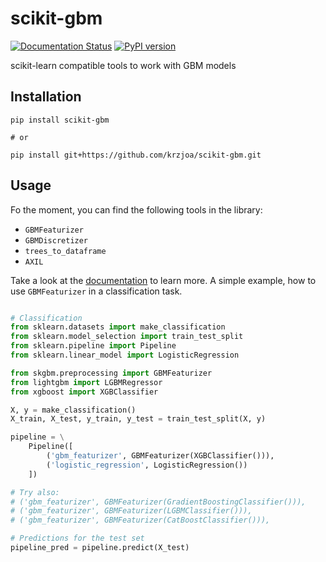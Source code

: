 # scikit-gbm

[![Documentation Status](https://readthedocs.org/projects/scikit-gbm/badge/?version=latest)](https://scikit-gbm.readthedocs.io/en/latest/?badge=latest)
[![PyPI version](https://badge.fury.io/py/scikit-gbm.svg)](https://badge.fury.io/py/scikit-gbm)

scikit-learn compatible tools to work with GBM models

## Installation

```
pip install scikit-gbm

# or 

pip install git+https://github.com/krzjoa/scikit-gbm.git
```

## Usage

Fo the moment, you can find the following tools in the library:

* `GBMFeaturizer`
* `GBMDiscretizer`
* `trees_to_dataframe`
* `AXIL`

Take a look at the [documentation](https://scikit-gbm.readthedocs.io/en/latest/?badge=latest) to learn more.
A simple example, how to use `GBMFeaturizer` in a classification task.

```python

# Classification
from sklearn.datasets import make_classification
from sklearn.model_selection import train_test_split
from sklearn.pipeline import Pipeline
from sklearn.linear_model import LogisticRegression

from skgbm.preprocessing import GBMFeaturizer
from lightgbm import LGBMRegressor
from xgboost import XGBClassifier

X, y = make_classification()
X_train, X_test, y_train, y_test = train_test_split(X, y)

pipeline = \
    Pipeline([
        ('gbm_featurizer', GBMFeaturizer(XGBClassifier())),
        ('logistic_regression', LogisticRegression())
    ])

# Try also:
# ('gbm_featurizer', GBMFeaturizer(GradientBoostingClassifier())),
# ('gbm_featurizer', GBMFeaturizer(LGBMClassifier())),
# ('gbm_featurizer', GBMFeaturizer(CatBoostClassifier())),

# Predictions for the test set
pipeline_pred = pipeline.predict(X_test)
```
